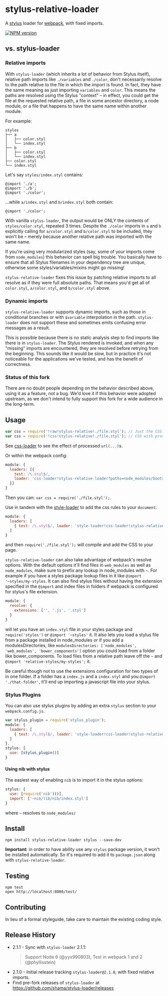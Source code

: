 # stylus-relative-loader
A [stylus](http://learnboost.github.io/stylus/) loader for [webpack](https://github.com/webpack/webpack),
with fixed imports.

[![NPM version](https://badge.fury.io/js/stylus-relative-loader.svg)](https://badge.fury.io/js/stylus-relative-loader)

## vs. stylus-loader

### Relative imports

With `stylus-loader` (which inherits a lot of behavior from Stylus itself),
relative path imports like `./variables` and `./color`, don't necessarily
resolve to the path relative to the file in which the import is found. In fact,
they have the same meaning as just importing `variables` and `color`. This means
the paths are resolved using the Stylus "context" – in effect, you could get the
file at the requested relative path, a file in some ancestor directory, a node
module, or a file that happens to have the same name within another module.

For example:

```
styles
├── a
│   ├── color.styl
│   └── index.styl
├── b
│   ├── color.styl
│   └── index.styl
├── color.styl
└── index.styl
```

Let's say `styles/index.styl` contains:

```stylus
@import './a';
@import './b';
@import './color';
```

...while `a/index.styl` and `b/index.styl` both contain:

```stylus
@import './color';
```

With vanilla `stylus-loader`, the output would be ONLY the contents of
`styles/color.styl`, repeated 3 times. Despite the `./color` imports in `a` and
`b` explicitly calling for `a/color.styl` and `b/color.styl` to be included,
they won't be – merely because another relative path was imported with the
same name.

If you're using very modularized styles (say, some of your imports come from
`node_modules`) this behavior can spell big trouble. You basically have to
ensure that all Stylus filenames in your dependency tree are unique, otherwise
some styles/variables/mixins might go missing!

`stylus-relative-loader` fixes this issue by patching relative imports to all
resolve as if they were full absolute paths. That means you'd get all of
`color.styl`, `a/color.styl`, and `b/color.styl` above.

### Dynamic imports

`stylus-relative-loader` supports dynamic imports, such as those in conditional
branches or with `$variable` interpolation in the path. `stylus-loader` does not
support these and sometimes emits confusing error messages as a result.

This is possible because there is no static analysis step to find imports like
there is in `stylus-loader`. The Stylus rendered is invoked, and when any
"missing" imports are encountered, they are resolved before retrying from the
beginning. This sounds like it would be slow, but in practice it's not
noticeable for the applications we've tested, and has the benefit of
correctness.

### Status of this fork

There are no doubt people depending on the behavior described above, using it as
a feature, not a bug. We'd love it if this behavior were adopted upstream, as
we don't intend to fully support this fork for a wide audience in the long-term.

## Usage

```js
var css = require('!raw!stylus-relative!./file.styl'); // Just the CSS
var css = require('!css!stylus-relative!./file.styl'); // CSS with processed url(...)s
```

See [css-loader](https://github.com/webpack/css-loader) to see the effect of processed `url(...)`s.

Or within the webpack config:

```js
module: {
  loaders: [{
    test: /\.styl$/,
    loader: 'css-loader!stylus-relative-loader?paths=node_modules/bootstrap-stylus/stylus/'
  }]
}
```

Then you can: `var css = require('./file.styl');`.

Use in tandem with the [style-loader](https://github.com/webpack/style-loader) to add the css rules to your `document`:

```js
module: {
  loaders: [
    { test: /\.styl$/, loader: 'style-loader!css-loader!stylus-relative-loader' }
  ]
}
```

and then `require('./file.styl');` will compile and add the CSS to your page.

`stylus-relative-loader` can also take advantage of webpack's resolve options. With the default options it'll find files in `web_modules` as well as `node_modules`, make sure to prefix any lookup in node_modules with `~`. For example if you have a styles package lookup files in it like `@import '~styles/my-styles`. It can also find stylus files without having the extension specified in the `@import` and index files in folders if webpack is configured for stylus's file extension.

```js
module: {
  resolve: {
    extensions: ['', '.js', '.styl']
  }
}
```

will let you have an `index.styl` file in your styles package and `require('styles')` or `@import '~styles'` it. It also lets you load a stylus file from a package installed in node_modules or if you add a modulesDirectories, like `modulesDirectories: ['node_modules', 'web_modules', 'bower_components']` option you could load from a folder like bower_components. To load files from a relative path leave off the `~` and `@import 'relative-styles/my-styles';` it.

Be careful though not to use the extensions configuration for two types of in one folder. If a folder has a `index.js` and a `index.styl` and you `@import './that-folder'`, it'll end up importing a javascript file into your stylus.

### Stylus Plugins

You can also use stylus plugins by adding an extra `stylus` section to your `webpack.config.js`.

```js
var stylus_plugin = require('stylus_plugin');
module: {
  loaders: [
    { test: /\.styl$/, loader: 'style-loader!css-loader!stylus-relative-loader' }
  ]
},
stylus: {
  use: [stylus_plugin()]
}
```

#### Using nib with stylus

The easiest way of enabling `nib` is to import it in the stylus options:

```js
stylus: {
  use: [require('nib')()],
  import: ['~nib/lib/nib/index.styl']
}
```

where `~` resolves to `node_modules/`

## Install

`npm install stylus-relative-loader stylus --save-dev`

**Important**: in order to have ability use any `stylus` package version,
it won't be installed automatically. So it's required to
add it to `package.json` along with `stylus-relative-loader`.

## Testing

```
npm test
open http://localhost:8080/test/
```


## Contributing
In lieu of a formal styleguide, take care to maintain the existing coding style.

## Release History
* 2.1.1 - Sync with `stylus-loader` 2.1.1:
  > Support Node 6 (@yyx990803), Test in webpack 1 and 2 (@phyllisstein)
* 2.1.0 - Initial release tracking `stylus-loader@2.1.0`, with fixed relative imports.
* Find pre-fork releases of `stylus-loader` at https://github.com/shama/stylus-loader/releases
